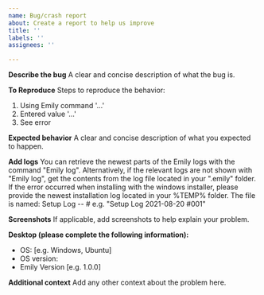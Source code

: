 ```yaml
---
name: Bug/crash report
about: Create a report to help us improve
title: ''
labels: ''
assignees: ''

---
```


**Describe the bug**
A clear and concise description of what the bug is.

**To Reproduce**
Steps to reproduce the behavior:
1. Using Emily command '...'
2. Entered value '...'
3. See error

**Expected behavior**
A clear and concise description of what you expected to happen.

**Add logs**
You can retrieve the newest parts of the Emily logs with the command "Emily log".
Alternatively, if the relevant logs are not shown with "Emily log", get the contents from the log file located in your ".emily" folder.
If the error occurred when installing with the windows installer, please provide the newest installation log located in your %TEMP% folder. The file is named: Setup Log <year>-<month>-<day> #<number> e.g. "Setup Log 2021-08-20 #001"

**Screenshots**
If applicable, add screenshots to help explain your problem.

**Desktop (please complete the following information):**
 - OS: [e.g. Windows, Ubuntu]
 - OS version:
 - Emily Version [e.g. 1.0.0]

**Additional context**
Add any other context about the problem here.
